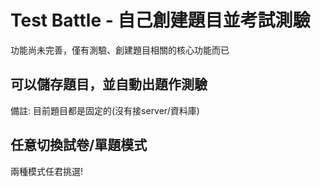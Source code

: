 # Test Battle - 自己創建題目並考試測驗
功能尚未完善，僅有測驗、創建題目相關的核心功能而已

## 可以儲存題目，並自動出題作測驗
備註: 目前題目都是固定的(沒有接server/資料庫)

## 任意切換試卷/單題模式
兩種模式任君挑選!